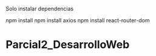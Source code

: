 Solo instalar dependencias 

npm install 
npm install axios
npm install react-router-dom

# Parcial2_DesarrolloWeb

